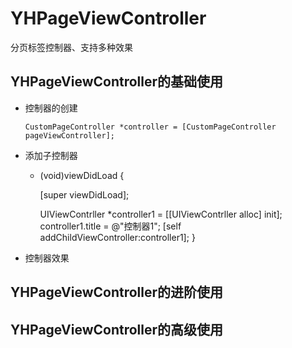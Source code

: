 # YHPageViewController
分页标签控制器、支持多种效果
## YHPageViewController的基础使用
  * 控制器的创建
    
    `
    CustomPageController *controller = [CustomPageController pageViewController];
    `
    
  * 添加子控制器
  
    - (void)viewDidLoad {
      
      [super viewDidLoad];
      
      UIViewContrller *controller1 = [[UIViewContrller alloc] init];
      controller1.title = @"控制器1";
      [self addChildViewController:controller1];
    } 

  
  * 控制器效果
## YHPageViewController的进阶使用
## YHPageViewController的高级使用

